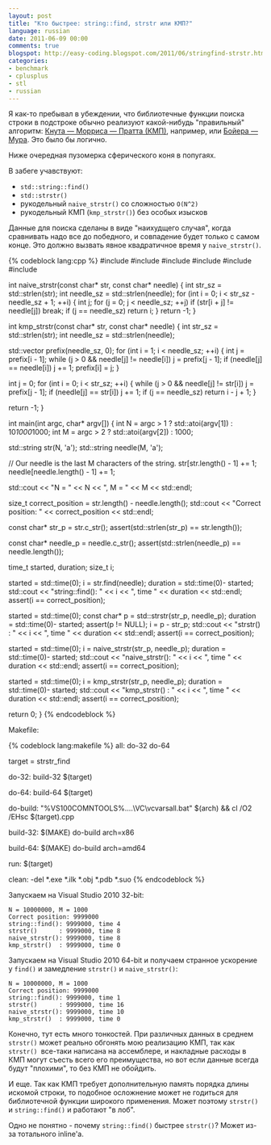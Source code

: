```yaml
---
layout: post
title: "Кто быстрее: string::find, strstr или КМП?"
language: russian
date: 2011-06-09 00:00
comments: true
blogspot: http://easy-coding.blogspot.com/2011/06/stringfind-strstr.html
categories: 
- benchmark
- cplusplus
- stl
- russian
---
```

Я как-то пребывал в убеждении, что библиотечные функции поиска строки в подстроке обычно реализуют какой-нибудь "правильный" алгоритм: [Кнута — Морриса — Пратта (КМП)][], например, или [Бойера — Мура][]. Это было бы логично.

[Кнута — Морриса — Пратта (КМП)]: http://ru.wikipedia.org/wiki/%D0%90%D0%BB%D0%B3%D0%BE%D1%80%D0%B8%D1%82%D0%BC_%D0%9A%D0%BD%D1%83%D1%82%D0%B0_%E2%80%94_%D0%9C%D0%BE%D1%80%D1%80%D0%B8%D1%81%D0%B0_%E2%80%94_%D0%9F%D1%80%D0%B0%D1%82%D1%82%D0%B0
[Бойера — Мура]: http://ru.wikipedia.org/wiki/%D0%90%D0%BB%D0%B3%D0%BE%D1%80%D0%B8%D1%82%D0%BC_%D0%91%D0%BE%D0%B9%D0%B5%D1%80%D0%B0_%E2%80%94_%D0%9C%D1%83%D1%80%D0%B0

Ниже очередная пузомерка сферического коня в попугаях.

В забеге учавствуют:

* `std::string::find()`
* `std::strstr()`
* рукодельный `naive_strstr()` со сложностью `O(N^2)`
* рукодельный КМП (`kmp_strstr()`) без особых изысков

Данные для поиска сделаны в виде "наихудщего случая", когда сравнивать надо все до победного, и совпадение будет только с самом конце. Это должно вызвать явное квадратичное время у `naive_strstr()`.

{% codeblock lang:cpp %}
#include <iostream>
#include <vector>
#include <cstdlib>
#include <cstring>
#include <cassert>
#include <ctime>

int naive_strstr(const char* str, const char* needle) {
  int str_sz = std::strlen(str);
  int needle_sz = std::strlen(needle);
  for (int i = 0; i < str_sz - needle_sz + 1; ++i) {
    int j;
    for (j = 0; j < needle_sz; ++j)
      if (str[i + j] != needle[j])
        break;
    if (j == needle_sz)
      return i;
  }
  return -1;
}

int kmp_strstr(const char* str, const char* needle) {
  int str_sz = std::strlen(str);
  int needle_sz = std::strlen(needle);

  std::vector<int> prefix(needle_sz, 0);
  for (int i = 1; i < needle_sz; ++i) {
    int j = prefix[i - 1];
    while (j > 0 && needle[j] != needle[i])
      j = prefix[j - 1];
    if (needle[j] == needle[i])
      j += 1;
    prefix[i] = j;
  }

  int j = 0;
  for (int i = 0; i < str_sz; ++i) {
    while (j > 0 && needle[j] != str[i])
      j = prefix[j - 1];
    if (needle[j] == str[i])
      j += 1;
    if (j == needle_sz)
      return i - j + 1;
  }

  return -1;
}

int main(int argc, char* argv[]) {
  int N = argc > 1 ? std::atoi(argv[1]) : 10*1000*1000;
  int M = argc > 2 ? std::atoi(argv[2]) : 1000;

  std::string str(N, 'a');
  std::string needle(M, 'a');

  // Our needle is the last M characters of the string.
  str[str.length() - 1] += 1;
  needle[needle.length() - 1] += 1;

  std::cout << "N = " << N << ", M = " << M << std::endl;

  size_t correct_position = str.length() - needle.length();
  std::cout << "Correct position: " << correct_position << std::endl;

  const char* str_p = str.c_str();
  assert(std::strlen(str_p) == str.length());

  const char* needle_p = needle.c_str();
  assert(std::strlen(needle_p) == needle.length());

  time_t started, duration;
  size_t i;

  started = std::time(0);
  i = str.find(needle);
  duration = std::time(0)- started;
  std::cout << "string::find(): " << i << ", time " << duration << std::endl;
  assert(i == correct_position);

  started = std::time(0);
  const char* p = std::strstr(str_p, needle_p);
  duration = std::time(0)- started;
  assert(p != NULL);
  i = p - str_p;
  std::cout << "strstr()      : " << i << ", time " << duration << std::endl;
  assert(i == correct_position);

  started = std::time(0);
  i = naive_strstr(str_p, needle_p);
  duration = std::time(0)- started;
  std::cout << "naive_strstr(): " << i << ", time " << duration << std::endl;
  assert(i == correct_position);

  started = std::time(0);
  i = kmp_strstr(str_p, needle_p);
  duration = std::time(0)- started;
  std::cout << "kmp_strstr()  : " << i << ", time " << duration << std::endl;
  assert(i == correct_position);

  return 0;
}
{% endcodeblock %}

Makefile:

{% codeblock lang:makefile %}
all:  do-32 do-64

target = strstr_find

do-32: build-32
    $(target)

do-64: build-64
    $(target)

do-build:
    "%VS100COMNTOOLS%..\..\VC\vcvarsall.bat" $(arch) && cl /O2 /EHsc $(target).cpp

build-32:
    $(MAKE) do-build arch=x86

build-64:
    $(MAKE) do-build arch=amd64

run:
    $(target)

clean:
    -del *.exe *.ilk *.obj *.pdb *.suo
{% endcodeblock %}

Запускаем на Visual Studio 2010 32-bit:

    N = 10000000, M = 1000
    Correct position: 9999000
    string::find(): 9999000, time 4
    strstr()      : 9999000, time 8
    naive_strstr(): 9999000, time 8
    kmp_strstr()  : 9999000, time 0

Запускаем на Visual Studio 2010 64-bit и получаем странное ускорение у `find()` и замедление `strstr()` и `naive_strstr()`:

    N = 10000000, M = 1000
    Correct position: 9999000
    string::find(): 9999000, time 1
    strstr()      : 9999000, time 16
    naive_strstr(): 9999000, time 10
    kmp_strstr()  : 9999000, time 0

Конечно, тут есть много тонкостей. При различных данных в среднем `strstr()` может реально обгонять мою реализацию КМП, так как `strstr() `все-таки написана на ассемблере, и накладные расходы в КМП могут съесть всего его преимущества, но вот если данные всегда будут "плохими", то без КМП не обойдить.

И еще. Так как КМП требует дополнительную память порядка длины искомой строки, то подобное осложнение может не годиться для библиотечной функции широкого применения. Может поэтому `strstr()` и `string::find()` и работают "в лоб".

Одно не понятно - почему `string::find()` быстрее `strstr()`? Может из-за тотального inline'а.
